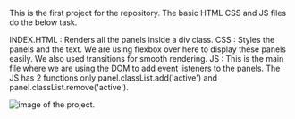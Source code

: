This is the first project for the repository. 
The basic HTML CSS and JS files do the below task. 

INDEX.HTML : Renders all the panels inside a div class.
CSS : Styles the panels and the text. We are using flexbox over here to display these panels easily. We also used transitions for smooth rendering. 
JS : This is the main file where we are using the DOM to add event listeners to the panels. The JS has 2 functions only 
panel.classList.add('active') and panel.classList.remove('active').

![image of the project.](http://url/to/img.png)
